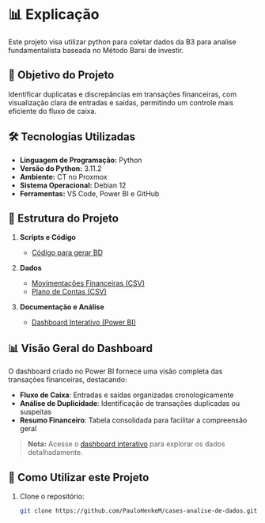 # 📊 Explicação
Este projeto visa utilizar python para coletar dados da B3 para analise fundamentalista baseada no Método Barsi de investir.

## 🚀 Objetivo do Projeto
Identificar duplicatas e discrepâncias em transações financeiras, com visualização clara de entradas e saídas, permitindo um controle mais eficiente do fluxo de caixa.

## 🛠️ Tecnologias Utilizadas
- **Linguagem de Programação:** Python
- **Versão do Python:** 3.11.2
- **Ambiente:** CT no Proxmox
- **Sistema Operacional:** Debian 12
- **Ferramentas:** VS Code, Power BI e GitHub

## 📂 Estrutura do Projeto
1. **Scripts e Código**
   - [Código para gerar BD](https://github.com/PauloHenkeM/cases-analise-de-dados/blob/main/Exemplo.LTDA/Codigo.py)

2. **Dados**
   - [Movimentações Financeiras (CSV)](https://raw.githubusercontent.com/PauloHenkeM/cases-analise-de-dados/refs/heads/main/Exemplo.LTDA/movimentacoes_financeiras.csv)
   - [Plano de Contas (CSV)](https://raw.githubusercontent.com/PauloHenkeM/cases-analise-de-dados/refs/heads/main/Exemplo.LTDA/plano_de_contas.csv)

3. **Documentação e Análise**
   - [Dashboard Interativo (Power BI)](https://app.powerbi.com/view?r=eyJrIjoiZGMxMGE2OTUtNmVlYy00Y2E4LTg3NTktNTk2OTQ1YWY5NTBiIiwidCI6IjUyMWY2MjVjLTc2MjAtNGRlNy05ODEzLTQ1ZDYwY2VlM2M5OSJ9&pageName=253e1e8b52ff65ebd63f)


## 📊 Visão Geral do Dashboard
O dashboard criado no Power BI fornece uma visão completa das transações financeiras, destacando:
- **Fluxo de Caixa**: Entradas e saídas organizadas cronologicamente
- **Análise de Duplicidade**: Identificação de transações duplicadas ou suspeitas
- **Resumo Financeiro**: Tabela consolidada para facilitar a compreensão geral

> **Nota:** Acesse o [dashboard interativo](https://app.powerbi.com/view?r=eyJrIjoiZGMxMGE2OTUtNmVlYy00Y2E4LTg3NTktNTk2OTQ1YWY5NTBiIiwidCI6IjUyMWY2MjVjLTc2MjAtNGRlNy05ODEzLTQ1ZDYwY2VlM2M5OSJ9) para explorar os dados detalhadamente.


## 📌 Como Utilizar este Projeto
1. Clone o repositório:
   ```bash
   git clone https://github.com/PauloHenkeM/cases-analise-de-dados.git
